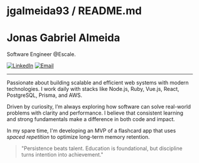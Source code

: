 jgalmeida93 / README.md
========================

# Jonas Gabriel Almeida

Software Engineer @Escale.

[![LinkedIn](https://custom-icon-badges.demolab.com/badge/LinkedIn-0A66C2?logo=linkedin-white&logoColor=fff)](https://www.linkedin.com/in/jgalmeida93/)
[![Email](https://custom-icon-badges.demolab.com/badge/Email-0A66C2?logo=gmail&logoColor=fff)](mailto:jgalmeida1993@gmail.com)

---

Passionate about building scalable and efficient web systems with modern technologies. I work daily with stacks like Node.js, Ruby, Vue.js, React, PostgreSQL, Prisma, and AWS.

Driven by curiosity, I’m always exploring how software can solve real-world problems with clarity and performance. I believe that consistent learning and strong fundamentals make a difference in both code and impact.

In my spare time, I'm developing an MVP of a flashcard app that uses *spaced repetition* to optimize long-term memory retention.

> "Persistence beats talent. Education is foundational, but discipline turns intention into achievement."
